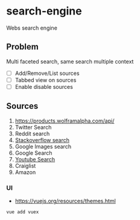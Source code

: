 # search-engine

Webs search engine

## Problem

Multi faceted search, same search multiple context

* [ ] Add/Remove/List sources
* [ ] Tabbed view on sources
* [ ] Enable disable sources

## Sources

1. https://products.wolframalpha.com/api/
2. Twitter Search
3. Reddit search
4. [Stackoverflow search](https://api.stackexchange.com/docs)
5. Google Images search
6. Google Search
7. [Youtube Search](https://developers.google.com/youtube/v3/docs/search)
8. Craiglist
9. Amazon

### UI

* https://vuejs.org/resources/themes.html


```sh
vue add vuex
```
